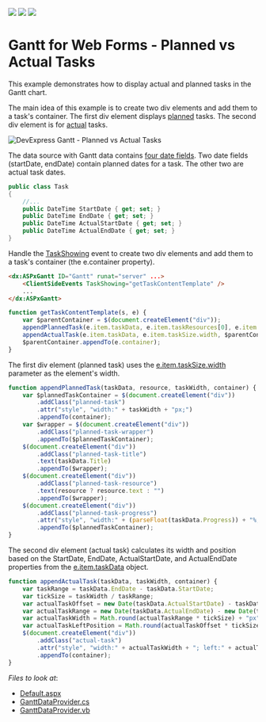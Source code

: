<!-- default badges list -->
![](https://img.shields.io/endpoint?url=https://codecentral.devexpress.com/api/v1/VersionRange/412034304/21.1.3%2B)
[![](https://img.shields.io/badge/Open_in_DevExpress_Support_Center-FF7200?style=flat-square&logo=DevExpress&logoColor=white)](https://supportcenter.devexpress.com/ticket/details/T1033229)
[![](https://img.shields.io/badge/📖_How_to_use_DevExpress_Examples-e9f6fc?style=flat-square)](https://docs.devexpress.com/GeneralInformation/403183)
<!-- default badges end -->
# Gantt for Web Forms - Planned vs Actual Tasks  

This example demonstrates how to display actual and planned tasks in the Gantt chart.

The main idea of this example is to create two div elements and add them to a task's container. The first div element displays [planned](./CS/DXWebApplication1/Default.aspx#L21) tasks. The second div element is for [actual](./CS/DXWebApplication1/Default.aspx#L45) tasks.

![DevExpress Gantt - Planned vs Actual Tasks](~/images/gantt-planned-actual-tasks.png)

The data source with Gantt data contains [four date fields](./CS/DXWebApplication1/App_Data/GanttDataProvider.cs). Two date fields (startDate, endDate) contain planned dates for a task. The other two are actual task dates.

```csharp
public class Task
{
    //...
    public DateTime StartDate { get; set; }
    public DateTime EndDate { get; set; }
    public DateTime ActualStartDate { get; set; }
    public DateTime ActualEndDate { get; set; }
}
```

Handle the [TaskShowing](https://docs.devexpress.com/AspNet/js-ASPxClientGantt.TaskShowing) event to create two div elements and add them to a task's container (the e.container property).

```aspx
<dx:ASPxGantt ID="Gantt" runat="server" ...>
    <ClientSideEvents TaskShowing="getTaskContentTemplate" />
    ...
</dx:ASPxGantt>
```

```js
function getTaskContentTemplate(s, e) {
    var $parentContainer = $(document.createElement("div"));
    appendPlannedTask(e.item.taskData, e.item.taskResources[0], e.item.taskSize.width, $parentContainer);
    appendActualTask(e.item.taskData, e.item.taskSize.width, $parentContainer);
    $parentContainer.appendTo(e.container);
}
```

The first div element (planned task) uses the [e.item.taskSize.width](https://docs.devexpress.com/AspNet/js-ASPxClientGanttTaskShowingEventArgs.item) parameter as the element's width.

```js
function appendPlannedTask(taskData, resource, taskWidth, container) {
    var $plannedTaskContainer = $(document.createElement("div"))
        .addClass("planned-task")
        .attr("style", "width:" + taskWidth + "px;")
        .appendTo(container);
    var $wrapper = $(document.createElement("div"))
        .addClass("planned-task-wrapper")
        .appendTo($plannedTaskContainer);
    $(document.createElement("div"))
        .addClass("planned-task-title")
        .text(taskData.Title)
        .appendTo($wrapper);
    $(document.createElement("div"))
        .addClass("planned-task-resource")
        .text(resource ? resource.text : "")
        .appendTo($wrapper);
    $(document.createElement("div"))
        .addClass("planned-task-progress")
        .attr("style", "width:" + (parseFloat(taskData.Progress)) + "%;")
        .appendTo($plannedTaskContainer);
}
```

The second div element (actual task) calculates its width and position based on the StartDate, EndDate, ActualStartDate, and ActualEndDate properties from the [e.item.taskData](https://docs.devexpress.com/AspNet/js-ASPxClientGanttTaskShowingEventArgs.item) object. 

```js
function appendActualTask(taskData, taskWidth, container) {
    var taskRange = taskData.EndDate - taskData.StartDate;
    var tickSize = taskWidth / taskRange;
    var actualTaskOffset = new Date(taskData.ActualStartDate) - taskData.StartDate;
    var actualTaskRange = new Date(taskData.ActualEndDate) - new Date(taskData.ActualStartDate);
    var actualTaskWidth = Math.round(actualTaskRange * tickSize) + "px";
    var actualTaskLeftPosition = Math.round(actualTaskOffset * tickSize) + "px";
    $(document.createElement("div"))
        .addClass("actual-task")
        .attr("style", "width:" + actualTaskWidth + "; left:" + actualTaskLeftPosition)
        .appendTo(container);
}
```

<!-- default file list -->
*Files to look at*:

* [Default.aspx](./CS/DXWebApplication1/Default.aspx)
* [GanttDataProvider.cs](./CS/DXWebApplication1/App_Data/GanttDataProvider.cs)
* [GanttDataProvider.vb](./VB/DXWebApplication1/App_Data/GanttDataProvider.vb)
<!-- default file list end -->
